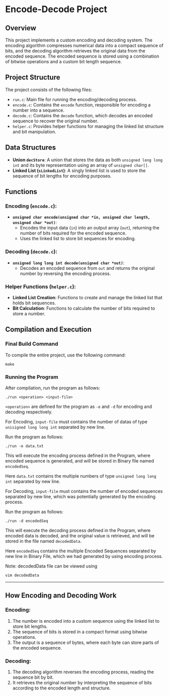 # Encode-Decode Project

## Overview

This project implements a custom encoding and decoding system. The encoding algorithm compresses numerical data into a compact sequence of bits, and the decoding algorithm retrieves the original data from the encoded sequence. The encoded sequence is stored using a combination of bitwise operations and a custom bit length sequence.

## Project Structure

The project consists of the following files:

- `run.c`: Main file for running the encoding/decoding process.
- `encode.c`: Contains the `encode` function, responsible for encoding a number into a sequence.
- `decode.c`: Contains the `decode` function, which decodes an encoded sequence to recover the original number.
- `helper.c`: Provides helper functions for managing the linked list structure and bit manipulation.

## Data Structures

- **Union `decStore`**: A union that stores the data as both `unsigned long long int` and its byte representation using an array of `unsigned char[]`.
- **Linked List (`sLinkedList`)**: A singly linked list is used to store the sequence of bit lengths for encoding purposes.

## Functions

### Encoding (`encode.c`):
- **`unsigned char encode(unsigned char *in, unsigned char length, unsigned char *out)`**:
    - Encodes the input data (`in`) into an output array (`out`), returning the number of bits required for the encoded sequence.
    - Uses the linked list to store bit sequences for encoding.

### Decoding (`decode.c`):
- **`unsigned long long int decode(unsigned char *out)`**:
    - Decodes an encoded sequence from `out` and returns the original number by reversing the encoding process.

### Helper Functions (`helper.c`):
- **Linked List Creation**: Functions to create and manage the linked list that holds bit sequences.
- **Bit Calculation**: Functions to calculate the number of bits required to store a number.

## Compilation and Execution

### Final Build Command

To compile the entire project, use the following command:

```
make
```

### Running the Program

After compilation, run the program as follows:

```
./run <operation> <input-file>
```

`<operation>` are defined for the program as `-e` and `-d` for encoding and decoding respectively.

For Encoding, `input-file` must contains the number of datas of type `unisigned long long int` separated by new line.

Run the program as follows:

```
./run -e data.txt
```

This will execute the encoding process defined in the Program, where encoded sequence is generated, and will be stored in Binary file named `encodedSeq`.

Here `data.txt` contains the multiple numbers of type `unsigned long long int` separated by new line.


For Decoding, `input-file` must contains the number of encoded sequences separated by new line, which was potentially generated by the encoding process.

Run the program as follows:

```
./run -d encodedSeq
```

This will execute the decoding process defined in the Program, where encoded data is decoded, and the original value is retrieved, and will be stored in the file named `decodedData`.

Here `encodedSeq` contains the multiple Encoded Sequences separated by new line in Binary File, which we had generated by using encoding process.

Note: decodedData file can be viewed using
```
vim decodedData
```


---

## How Encoding and Decoding Work

### Encoding:
1. The number is encoded into a custom sequence using the linked list to store bit lengths.
2. The sequence of bits is stored in a compact format using bitwise operations.
3. The output is a sequence of bytes, where each byte can store parts of the encoded sequence.

### Decoding:
1. The decoding algorithm reverses the encoding process, reading the sequence bit by bit.
2. It retrieves the original number by interpreting the sequence of bits according to the encoded length and structure.
